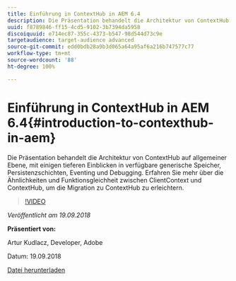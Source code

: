 ```yaml
---
title: Einführung in ContextHub in AEM 6.4
description: Die Präsentation behandelt die Architektur von ContextHub auf allgemeiner Ebene, mit einigen tieferen Einblicken in verfügbare generische Speicher, Persistenzschichten, Eventing und Debugging. Erfahren Sie mehr über die Ähnlichkeiten und Funktionsgleichheit zwischen ClientContext und ContextHub, um die Migration zu ContextHub zu erleichtern.
uuid: f8789846-ff15-4cd5-9102-3b7394da5958
discoiquuid: e714ec87-355c-4373-b547-98d544d73c9e
targetaudience: target-audience advanced
source-git-commit: edd0bdb28a9b3d065a64a95af6a216b747577c77
workflow-type: tm+mt
source-wordcount: '88'
ht-degree: 100%

---
```


# Einführung in ContextHub in AEM 6.4{#introduction-to-contexthub-in-aem}

Die Präsentation behandelt die Architektur von ContextHub auf allgemeiner Ebene, mit einigen tieferen Einblicken in verfügbare generische Speicher, Persistenzschichten, Eventing und Debugging. Erfahren Sie mehr über die Ähnlichkeiten und Funktionsgleichheit zwischen ClientContext und ContextHub, um die Migration zu ContextHub zu erleichtern.

>[!VIDEO](https://video.tv.adobe.com/v/23839/?quality=9)

*Veröffentlicht am 19.09.2018*

**Präsentiert von:**

Artur Kudlacz, Developer, Adobe

Datum: 19.09.2018

[Datei herunterladen](assets/gems-session-introduction-to-contexthub-in-aem-64.pdf)

<!--
[Get back to the Overview](https://helpx.adobe.com/experience-manager/kt/eseminars/gems/aem-index.html)
-->
